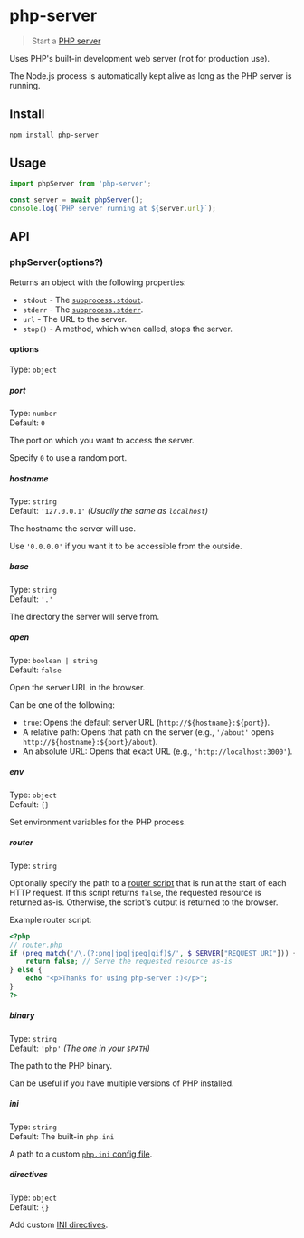 # php-server

> Start a [PHP server](https://php.net/manual/en/features.commandline.webserver.php)

Uses PHP's built-in development web server (not for production use).

The Node.js process is automatically kept alive as long as the PHP server is running.

## Install

```sh
npm install php-server
```

## Usage

```js
import phpServer from 'php-server';

const server = await phpServer();
console.log(`PHP server running at ${server.url}`);
```

## API

### phpServer(options?)

Returns an object with the following properties:

- `stdout` - The [`subprocess.stdout`](https://nodejs.org/api/child_process.html#child_process_subprocess_stdout).
- `stderr` - The [`subprocess.stderr`](https://nodejs.org/api/child_process.html#child_process_subprocess_stderr).
- `url` - The URL to the server.
- `stop()` - A method, which when called, stops the server.

#### options

Type: `object`

##### port

Type: `number`\
Default: `0`

The port on which you want to access the server.

Specify `0` to use a random port.

##### hostname

Type: `string`\
Default: `'127.0.0.1'` *(Usually the same as `localhost`)*

The hostname the server will use.

Use `'0.0.0.0'` if you want it to be accessible from the outside.

##### base

Type: `string`\
Default: `'.'`

The directory the server will serve from.

##### open

Type: `boolean | string`\
Default: `false`

Open the server URL in the browser.

Can be one of the following:
- `true`: Opens the default server URL (`http://${hostname}:${port}`).
- A relative path: Opens that path on the server (e.g., `'/about'` opens `http://${hostname}:${port}/about`).
- An absolute URL: Opens that exact URL (e.g., `'http://localhost:3000'`).

##### env

Type: `object`\
Default: `{}`

Set environment variables for the PHP process.

##### router

Type: `string`

Optionally specify the path to a [router script](https://php.net/manual/en/features.commandline.webserver.php#example-412) that is run at the start of each HTTP request. If this script returns `false`, the requested resource is returned as-is. Otherwise, the script's output is returned to the browser.

Example router script:

```php
<?php
// router.php
if (preg_match('/\.(?:png|jpg|jpeg|gif)$/', $_SERVER["REQUEST_URI"])) {
	return false; // Serve the requested resource as-is
} else {
	echo "<p>Thanks for using php-server :)</p>";
}
?>
```

##### binary

Type: `string`\
Default: `'php'` *(The one in your `$PATH`)*

The path to the PHP binary.

Can be useful if you have multiple versions of PHP installed.

##### ini

Type: `string`\
Default: The built-in `php.ini`

A path to a custom [`php.ini` config file](https://php.net/manual/en/ini.php).

##### directives

Type: `object`\
Default: `{}`

Add custom [INI directives](https://php.net/manual/en/ini.list.php).
